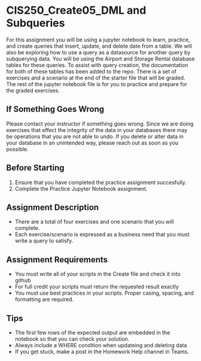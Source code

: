 # CIS250_Create05_DML and Subqueries
For this assignment you will be using a jupyter notebook to learn, practice, and create queries that insert, update, and delete date from a table. We will also be exploring how to use a query as a datasource for another query by subquerying data. You will be using the Airport and Storage Rental database tables for these queries. To assist with query creation, the documentation for both of these tables has been added to the repo. There is a set of exercises and a scenario at the end of the starter file that will be graded. The rest of the jupyter notebook file is for you to practice and prepare for the graded exercises.

## If Something Goes Wrong
Please contact your instructor if something goes wrong. Since we are doing exercises that effect the integrity of the data in your databases there may be operations that you are not able to undo. If you delete or alter data in your database in an unintended way, please reach out as soon as you possible.

## Before Starting
1. Ensure that you have completed the practice assignment succesfully.
2. Complete the Practice Jupyter Notebook assignment.

## Assignment Description
* There are a total of four exercises and one scenario that you will complete.
* Each exercise/scenario is expressed as a business need that you must write a query to satisfy.


## Assignment Requirements
* You must write all of your scripts in the Create file and check it into github
* For full credit your scripts must return the requested result exactly
* You must use best practices in your scripts. Proper casing, spacing, and formatting are required.

## Tips
* The first few rows of the expected output are embedded in the notebook so that you can check your solution.
* Always include a WHERE condition when updateing and deleting data
* If you get stuck, make a post in the Homework Help channel in Teams.
